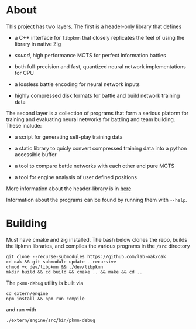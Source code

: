 # About

This project has two layers. The first is a header-only library that defines

* a C++ interface for `libpkmn` that closely replicates the feel of using the library in native Zig

* *sound*, high performance MCTS for perfect information battles

* both full-precision and fast, quantized neural network implementations for CPU

* a lossless battle encoding for neural network inputs

* highly compressed disk formats for battle and build network training data

The second layer is a collection of programs that form a serious platorm for training and evaluating neural networks for battling and team building. These include:

* a script for generating self-play training data

* a static library to quicly convert compressed training data into a python accessible buffer

* a tool to compare battle networks with each other and pure MCTS

* a tool for engine analysis of user defined positions

More information about the header-library is in [here](include/readme.md)

Information about the programs can be found by running them with `--help`.

# Building

Must have cmake and zig installed. The bash below clones the repo, builds the lipkmn libraries, and compiles the various programs in the `/src` directory

```
git clone --recurse-submodules https://github.com/lab-oak/oak
cd oak && git submodule update --recursive
chmod +x dev/libpkmn && ./dev/libpkmn
mkdir build && cd build && cmake .. && make && cd ..
```

The `pkmn-debug` utility is built via
```
cd extern/engine
npm install && npm run compile
```
and run with 
```
./extern/engine/src/bin/pkmn-debug
```
